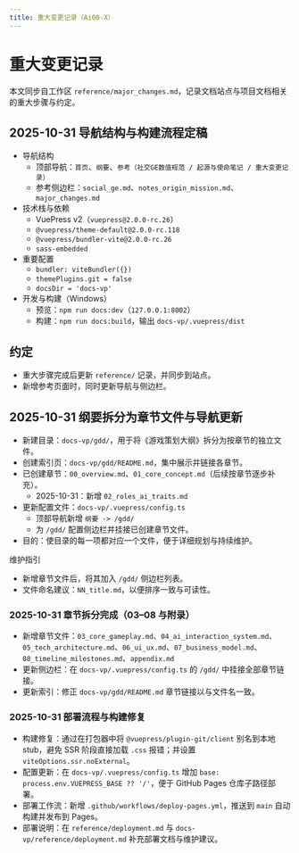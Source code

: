 ```yaml
---
title: 重大变更记录（Ai00-X）
---
```


# 重大变更记录

本文同步自工作区 `reference/major_changes.md`，记录文档站点与项目文档相关的重大步骤与约定。

## 2025-10-31 导航结构与构建流程定稿

- 导航结构
  - 顶部导航：`首页`、`纲要`、`参考（社交GE数值规范 / 起源与使命笔记 / 重大变更记录）`
  - 参考侧边栏：`social_ge.md`、`notes_origin_mission.md`、`major_changes.md`
- 技术栈与依赖
  - VuePress v2（`vuepress@2.0.0-rc.26`）
  - `@vuepress/theme-default@2.0.0-rc.118`
  - `@vuepress/bundler-vite@2.0.0-rc.26`
  - `sass-embedded`
- 重要配置
  - `bundler: viteBundler({})`
  - `themePlugins.git = false`
  - `docsDir = 'docs-vp'`
- 开发与构建（Windows）
  - 预览：`npm run docs:dev`（`127.0.0.1:8002`）
  - 构建：`npm run docs:build`，输出 `docs-vp/.vuepress/dist`

## 约定

- 重大步骤完成后更新 `reference/` 记录，并同步到站点。
- 新增参考页面时，同时更新导航与侧边栏。

## 2025-10-31 纲要拆分为章节文件与导航更新

- 新建目录：`docs-vp/gdd/`，用于将《游戏策划大纲》拆分为按章节的独立文件。
- 创建索引页：`docs-vp/gdd/README.md`，集中展示并链接各章节。
- 已创建章节：`00_overview.md`、`01_core_concept.md`（后续按章节逐步补充）。
  - 2025-10-31：新增 `02_roles_ai_traits.md`
- 更新配置文件：`docs-vp/.vuepress/config.ts`
  - 顶部导航新增 `纲要 -> /gdd/`
  - 为 `/gdd/` 配置侧边栏并挂接已创建章节文件。
- 目的：使目录的每一项都对应一个文件，便于详细规划与持续维护。

维护指引
- 新增章节文件后，将其加入 `/gdd/` 侧边栏列表。
- 文件命名建议：`NN_title.md`，以便排序一致与可读性。

### 2025-10-31 章节拆分完成（03–08 与附录）

- 新增章节文件：`03_core_gameplay.md`、`04_ai_interaction_system.md`、`05_tech_architecture.md`、`06_ui_ux.md`、`07_business_model.md`、`08_timeline_milestones.md`、`appendix.md`
- 更新侧边栏：在 `docs-vp/.vuepress/config.ts` 的 `/gdd/` 中挂接全部章节链接。
- 更新索引：修正 `docs-vp/gdd/README.md` 章节链接以与文件名一致。

### 2025-10-31 部署流程与构建修复

- 构建修复：通过在打包器中将 `@vuepress/plugin-git/client` 别名到本地 stub，避免 SSR 阶段直接加载 `.css` 报错；并设置 `viteOptions.ssr.noExternal`。
- 配置更新：在 `docs-vp/.vuepress/config.ts` 增加 `base: process.env.VUEPRESS_BASE ?? '/'`，便于 GitHub Pages 仓库子路径部署。
- 部署工作流：新增 `.github/workflows/deploy-pages.yml`，推送到 `main` 自动构建并发布到 Pages。
- 部署说明：在 `reference/deployment.md` 与 `docs-vp/reference/deployment.md` 补充部署文档与维护建议。